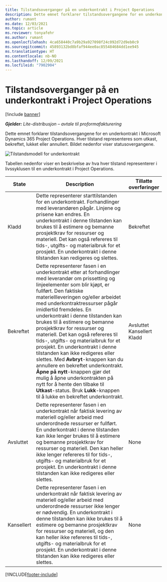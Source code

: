 ```yaml
---
title: Tilstandsoverganger på en underkontrakt i Project Operations
description: Dette emnet forklarer tilstandsovergangene for en underkontrakt i Microsoft Dynamics 365 Project Operations etter hvert som underkontrakten opprettes, utføres og lukkes.
author: rumant
ms.date: 12/03/2021
ms.topic: article
ms.reviewer: tonyafehr
ms.author: rumant
ms.openlocfilehash: 4ca658440c7a9b29a927098f24c092d72d9eb0c9
ms.sourcegitcommit: 45893132bd8bfaf944ee0ac855484684dd1ee945
ms.translationtype: HT
ms.contentlocale: nb-NO
ms.lasthandoff: 12/09/2021
ms.locfileid: "7902904"
---
```

# <a name="state-transitions-on-a-subcontract-in-project-operations"></a>Tilstandsoverganger på en underkontrakt i Project Operations

[!include [banner](../../includes/dataverse-preview.md)]

_**Gjelder:** Lite-distribusjon – avtale til proformafakturering_

Dette emnet forklarer tilstandsovergangene for en underkontrakt i Microsoft Dynamics 365 Project Operations. Hver tilstand representeres som utkast, bekreftet, lukket eller annullert. Bildet nedenfor viser statusovergangene.

![Tilstandsmodell for underkontrakt](../media/SubconStates.png)  

Tabellen nedenfor viser en beskrivelse av hva hver tilstand representerer i livssyklusen til en underkontrakt i Project Operations.

| State | Description | Tillatte overføringer |
| --- | --- | --- |
| Kladd | Dette representerer starttilstanden for en underkontrakt. Forhandlinger med leverandøren pågår. Linjene og prisene kan endres. En underkontrakt i denne tilstanden kan brukes til å estimere og bemanne prosjektkrav for ressurser og materiell. Det kan også refereres til tids-, utgifts- og materialbruk for et prosjekt. En underkontrakt i denne tilstanden kan redigeres og slettes. | Bekreftet |
| Bekreftet | Dette representerer fasen i en underkontrakt etter at forhandlinger med leverandør om prissetting og linjeelementer som blir kjøpt, er fullført. Den faktiske materiellleveringen og/eller arbeidet med underkontraktressurser pågår imidlertid fremdeles. En underkontrakt i denne tilstanden kan brukes til å estimere og bemanne prosjektkrav for ressurser og materiell. Det kan også refereres til tids-, utgifts- og materialbruk for et prosjekt. En underkontrakt i denne tilstanden kan ikke redigeres eller slettes. Med **Avbryt**-knappen kan du annullere en bekreftet underkontrakt. **Åpne på nytt**-knappen gjør det mulig å åpne underkontrakten på nytt for å hente den tilbake til **Utkast**-status. Bruk **Lukk**-knappen til å lukke en bekreftet underkontrakt. | Avsluttet <br> Kansellert <br> Kladd |
| Avsluttet | Dette representerer fasen i en underkontrakt når faktisk levering av materiell og/eller arbeid med underordnede ressurser er fullført. En underkontrakt i denne tilstanden kan ikke lenger brukes til å estimere og bemanne prosjektkrav for ressurser og materiell. Den kan heller ikke lenger refereres til for tids-, utgifts- og materialbruk for et prosjekt. En underkontrakt i denne tilstanden kan ikke redigeres eller slettes. | None |
| Kansellert | Dette representerer fasen i en underkontrakt når faktisk levering av materiell og/eller arbeid med underordnede ressurser ikke lenger er nødvendig. En underkontrakt i denne tilstanden kan ikke brukes til å estimere og bemanne prosjektkrav for ressurser og materiell, og den kan heller ikke refereres til tids-, utgifts- og materialbruk for et prosjekt. En underkontrakt i denne tilstanden kan ikke redigeres eller slettes. | None |


[!INCLUDE[footer-include](../../includes/footer-banner.md)]
